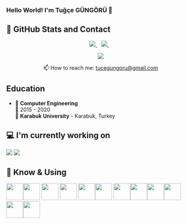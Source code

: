 ### Hello World! I'm Tuğçe GÜNGÖRÜ 👋



## 📌 GitHub Stats and Contact

<p align="center">
    <a href="https://www.linkedin.com/in/tu%C4%9F%C3%A7e-g%C3%BCng%C3%B6r%C3%BC-60a832144/">
    <img src="https://img.shields.io/badge/linkedin-%230077B5.svg?&style=for-the-badge&logo=linkedin&logoColor=white" />
  </a>&nbsp;&nbsp;
  <a href="https://twitter.com/tugcegungoru">
    <img src="https://img.shields.io/badge/twitter-%23E4405F.svg?&style=for-the-badge&logo=twitter&logoColor=white" />        
  </a>&nbsp;&nbsp;
</p>


<p align="center">
    <img  src="https://github-readme-stats.vercel.app/api?username=tugcegungoru&show_icons=true&count_private=true&hide=contribs,issue" />
</p>

<p align="center">
  📫 How to reach me: <a href='mailto:tucegungoru@gmail.com'>tucegungoru@gmail.com</a>
</p>

## Education

- 📖 **Computer Engineering**\
📆 2015 - 2020\
📍 **Karabuk University** - Karabuk, Turkey


## 💻 I'm currently working on

<code><img src="https://www.vectorlogo.zone/logos/android/android-ar21.svg"></code>
<code><img src="https://www.vectorlogo.zone/logos/java/java-ar21.svg"></code>


## 🧠 Know & Using

<img src="https://www.vectorlogo.zone/logos/python/python-icon.svg" width="45" /><img 
src="https://www.vectorlogo.zone/logos/djangoproject/djangoproject-ar21.svg"  width="45" /> <img 
src="https://www.vectorlogo.zone/logos/java/java-icon.svg"  width="45" />   <img 
src="https://www.vectorlogo.zone/logos/wordpress/wordpress-icon.svg"  width="45" />  <img 
src="https://www.vectorlogo.zone/logos/firebase/firebase-icon.svg"  width="45" /><img 
src="https://www.vectorlogo.zone/logos/medium/medium-tile.svg"  width="45" />  <img 
src="https://www.vectorlogo.zone/logos/w3_html5/w3_html5-icon.svg" width="45" /><img 
src="https://www.vectorlogo.zone/logos/php/php-icon.svg" width="45" /><img 
src="https://www.vectorlogo.zone/logos/symfony/symfony-icon.svg" width="45" /><img 
src="https://www.vectorlogo.zone/logos/unity3d/unity3d-icon.svg" width="45" /><img 
src="https://www.vectorlogo.zone/logos/android/android-icon.svg" width="45" /><img
src="https://www.vectorlogo.zone/logos/springio/springio-icon.svg" width="45" />
